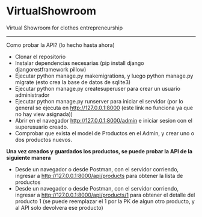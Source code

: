 # VirtualShowroom
Virtual Showroom for clothes entrepreneurship

----
Como probar la API? (lo hecho hasta ahora)
- Clonar el repositorio
- Instalar dependencias necesarias (pip install django djangorestframework pillow)
- Ejecutar python manage.py makemigrations, y luego python manage.py migrate (esto crea la base de datos de sqlite3)
- Ejecutar python manage.py createsuperuser para crear un usuario administrador
- Ejecutar python manage.py runserver para iniciar el servidor (por lo general se ejecuta en http://127.0.0.1:8000 (este link no funciona ya que no hay view asignada))
- Abrir en el navegador http://127.0.0.1:8000/admin e iniciar sesion con el superusuario creado.
- Comprobar que exista el model de Productos en el Admin, y crear uno o dos productos nuevos.
  
**Una vez creados y guardados los productos, se puede probar la API de la siguiente manera**
- Desde un navegador o desde Postman, con el servidor corriendo, ingresar a http://127.0.0.1:8000/api/products para obtener la lista de productos
- Desde un navegador o desde Postman, con el servidor corriendo, ingresar a http://127.0.0.1:8000/api/products/1 para obtener el detalle del producto 1 (se puede reemplazar el 1 por la PK de algun otro producto, y al API solo devolvera ese producto)
